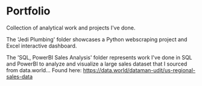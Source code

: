 # Portfolio
Collection of analytical work and projects I've done.

The 'Jedi Plumbing' folder showcases a Python webscraping project and Excel interactive dashboard.

The 'SQL, PowerBI Sales Analysis' folder represents work I've done in SQL and PowerBI to analyze and visualize a large sales dataset that I sourced from data.world...
Found here:
https://data.world/dataman-udit/us-regional-sales-data
